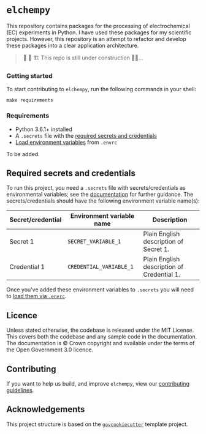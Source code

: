 # `elchempy`

This repository contains packages for the processing of electrochemical (EC) experiments in Python.
I have used these packages for my scientific projects. However, this repository is an attempt to refactor and develop
these packages into a clear application architecture.

> ️ :rotating_light:  :construction: :building_construction: This repo is still under construction :construction_worker_man:...


### Getting started

To start contributing to `elchempy`, run the following commands in
your shell:

``` shell script
make requirements
```

### Requirements

- Python 3.6.1+ installed
- A `.secrets` file with the [required secrets and
  credentials](#required-secrets-and-credentials)
- [Load environment variables][docs-loading-environment-variables] from `.envrc`

To be added.

## Required secrets and credentials

To run this project, you need a `.secrets` file with secrets/credentials as
environmental variables; see the
[documentation][docs-loading-environment-variables-secrets] for further guidance. The
secrets/credentials should have the following environment variable name(s):

| Secret/credential | Environment variable name | Description                                |
|-------------------|---------------------------|--------------------------------------------|
| Secret 1          | `SECRET_VARIABLE_1`       | Plain English description of Secret 1.     |
| Credential 1      | `CREDENTIAL_VARIABLE_1`   | Plain English description of Credential 1. |

Once you've added these environment variables to `.secrets` you will need to
[load them via `.envrc`][docs-loading-environment-variables].

## Licence

Unless stated otherwise, the codebase is released under the MIT License. This covers
both the codebase and any sample code in the documentation. The documentation is ©
Crown copyright and available under the terms of the Open Government 3.0 licence.

## Contributing

If you want to help us build, and improve `elchempy`, view our
[contributing guidelines][contributing].

## Acknowledgements

This project structure is based on the [`govcookiecutter`][govcookiecutter] template
project.

[contributing]: ./CONTRIBUTING.md
[govcookiecutter]: https://github.com/ukgovdatascience/govcookiecutter
[docs-loading-environment-variables]: ./docs/user_guide/loading_environment_variables.md
[docs-loading-environment-variables-secrets]: ./docs/user_guide/loading_environment_variables.md#storing-secrets-and-credentials
[pre-commit]: https://pre-commit.com/
